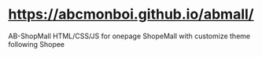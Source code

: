 
# https://abcmonboi.github.io/abmall/
AB-ShopMall
HTML/CSS/JS for onepage ShopeMall with customize theme following Shopee
